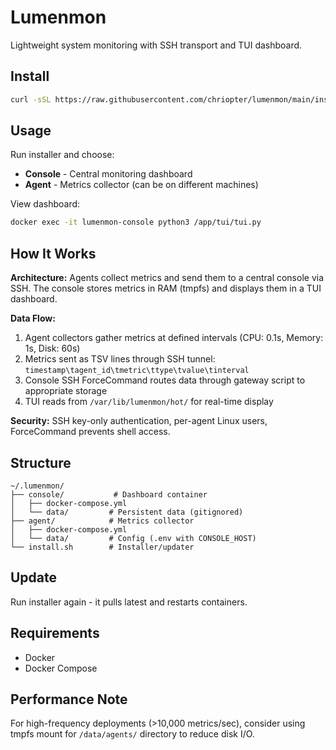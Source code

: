# Lumenmon

Lightweight system monitoring with SSH transport and TUI dashboard.

## Install

```bash
curl -sSL https://raw.githubusercontent.com/chriopter/lumenmon/main/install.sh | bash
```

## Usage

Run installer and choose:
- **Console** - Central monitoring dashboard
- **Agent** - Metrics collector (can be on different machines)

View dashboard:
```bash
docker exec -it lumenmon-console python3 /app/tui/tui.py
```

## How It Works

**Architecture:** Agents collect metrics and send them to a central console via SSH. The console stores metrics in RAM (tmpfs) and displays them in a TUI dashboard.

**Data Flow:**
1. Agent collectors gather metrics at defined intervals (CPU: 0.1s, Memory: 1s, Disk: 60s)
2. Metrics sent as TSV lines through SSH tunnel: `timestamp\tagent_id\tmetric\ttype\tvalue\tinterval`
3. Console SSH ForceCommand routes data through gateway script to appropriate storage
4. TUI reads from `/var/lib/lumenmon/hot/` for real-time display

**Security:** SSH key-only authentication, per-agent Linux users, ForceCommand prevents shell access.

## Structure

```
~/.lumenmon/
├── console/           # Dashboard container
│   ├── docker-compose.yml
│   └── data/         # Persistent data (gitignored)
├── agent/            # Metrics collector
│   ├── docker-compose.yml
│   └── data/         # Config (.env with CONSOLE_HOST)
└── install.sh        # Installer/updater
```

## Update

Run installer again - it pulls latest and restarts containers.

## Requirements

- Docker
- Docker Compose

## Performance Note

For high-frequency deployments (>10,000 metrics/sec), consider using tmpfs mount for `/data/agents/` directory to reduce disk I/O.